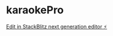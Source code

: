 # karaokePro

[Edit in StackBlitz next generation editor ⚡️](https://stackblitz.com/~/github.com/ofir6868/karaokePro)